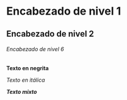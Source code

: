 # Encabezado de nivel 1
## Encabezado de nivel 2
###### Encabezado de nivel 6

**Texto en negrita**

*Texto en itálica*

***Texto mixto***
